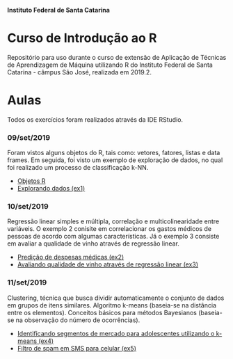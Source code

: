 **Instituto Federal de Santa Catarina**

# Curso de Introdução ao R

Repositório para uso durante o curso de extensão de Aplicação de Técnicas de Aprendizagem de Máquina utilizando R do Instituto Federal de Santa Catarina - câmpus São José, realizada em 2019.2.

# Aulas

Todos os exercícios foram realizados através da IDE RStudio.

### 09/set/2019

Foram vistos alguns objetos do R, tais como: vetores, fatores, listas e data frames. Em seguida, foi visto um exemplo de exploração de dados, no qual foi realizado um processo de classificação k-NN.

- [Objetos R](https://github.com/yanmartins/CursoR/tree/master/introducao)
- [Explorando dados (ex1)](https://github.com/yanmartins/CursoR/tree/master/ex1_diagnostico)


### 10/set/2019

Regressão linear simples e múltipla, correlação e multicolinearidade entre variáveis. O exemplo 2 conisite em correlacionar os gastos médicos de pessoas de acordo com algumas características. Já o exemplo 3 consiste em avaliar a qualidade de vinho através de regressão linear.

- [Predição de despesas médicas (ex2)](https://github.com/yanmartins/CursoR/tree/master/ex2_predicao_despesas)
- [Avaliando qualidade de vinho através de regressão linear (ex3)](https://github.com/yanmartins/CursoR/tree/master/ex3_vinhos)

### 11/set/2019

Clustering, técnica que busca dividir automaticamente o conjunto de dados em grupos de itens similares. Algoritmo k-means (baseia-se na distância entre os elementos). Conceitos básicos para métodos Bayesianos (baseia-se na observação do número de ocorrências).

- [Identificando segmentos de mercado para adolescentes utilizando o k-means (ex4)](https://github.com/yanmartins/CursoR/tree/master/ex4_adolescentes)
- [Filtro de spam em SMS para celular (ex5)](https://github.com/yanmartins/CursoR/tree/master/ex5_SMS_celular)

